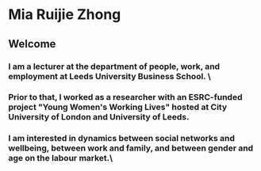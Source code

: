 # Mia Ruijie Zhong


## Welcome

### I am a lecturer at the department of people, work, and employment at Leeds University Business School. \\
### Prior to that, I worked as a researcher with an ESRC-funded project "Young Women's Working Lives" hosted at City University of London and University of Leeds. 
### I am interested in dynamics between social networks and wellbeing, between work and family, and between gender and age on the labour market.\\

